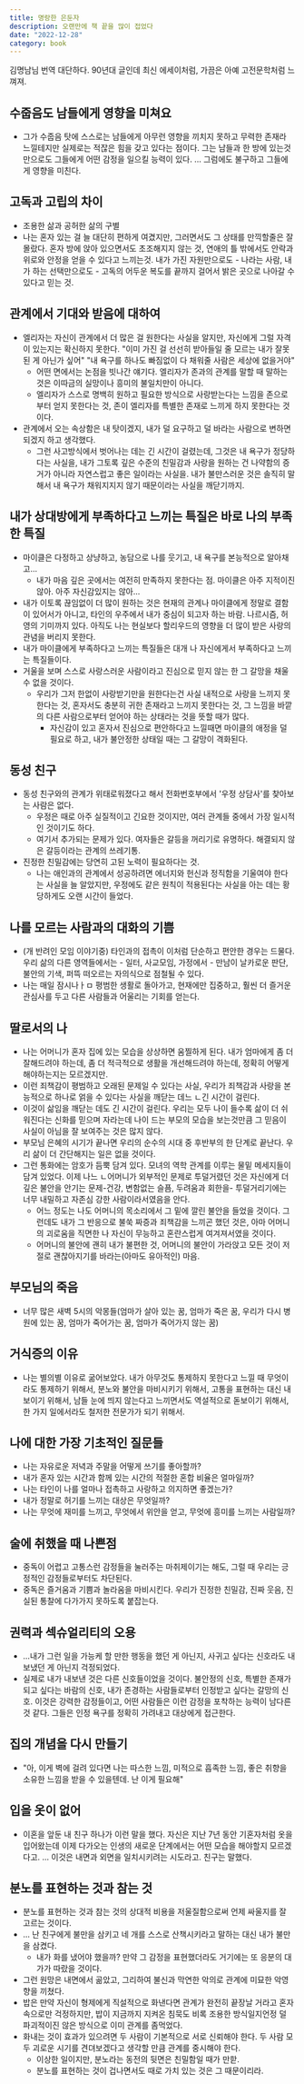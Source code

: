 ```yaml
---
title: 명랑한 은둔자
description: 오랜만에 책 끝을 많이 접었다
date: "2022-12-28"
category: book
---
```


김명남님 번역 대단하다. 90년대 글인데 최신 에세이처럼, 가끔은 아예 고전문학처럼 느껴져.

## 수줍음도 남들에게 영향을 미쳐요

- 그가 수줍음 탓에 스스로는 남들에게 아무런 영향을 끼치지 못하고 무력한 존재라 느낄테지만 실제로는 적잖은 힘을 갖고 있다는 점이다. 그는 남들과 한 방에 있는것만으로도 그들에게 어떤 감정을 일으킬 능력이 있다. ... 그럼에도 불구하고 그들에게 영향을 미친다.

## 고독과 고립의 차이

- 조용한 삶과 공허한 삶의 구별
- 나는 혼자 있는 걸 늘 대단히 편하게 여겼지만, 그러면서도 그 상태를 만끽할줄은 잘 몰랐다. 혼자 방에 앉아 있으면서도 초조해지지 않는 것, 연애의 틀 밖에서도 안락과 위로와 안정을 얻을 수 있다고 느끼는것. 내가 가진 자원만으로도 - 나라는 사람, 내가 하는 선택만으로도 - 고독의 어두운 복도를 끝까지 걸어서 밝은 곳으로 나아갈 수 있다고 믿는 것.

## 관계에서 기대와 받음에 대하여

- 엘리자는 자신이 관계에서 더 많은 걸 원한다는 사실을 알지만, 자신에게 그럴 자격이 있는지는 확신하지 못한다. "이미 가진 걸 선선히 받아들일 줄 모르는 내가 잘못된 게 아닌가 싶어" "내 욕구를 하나도 빠짐없이 다 채워줄 사람은 세상에 없을거야"
  - 어떤 면에서는 논점을 빗나간 얘기다. 엘리자가 존과의 관계를 말할 때 말하는 것은 이따금의 실망이나 흥미의 불일치만이 아니다.
  - 엘리자가 스스로 명백히 원하고 필요한 방식으로 사랑받는다는 느낌을 존으로부터 얻지 못한다는 것, 존이 엘리자를 특별한 존재로 느끼게 하지 못한다는 것이다.
- 관계에서 오는 속상함은 내 탓이겠지, 내가 덜 요구하고 덜 바라는 사람으로 변하면 되겠지 하고 생각했다.
  - 그런 사고방식에서 벗어나는 데는 긴 시간이 걸렸는데, 그것은 내 욕구가 정당하다는 사실을, 내가 그토록 깊은 수준의 친밀감과 사랑을 원하는 건 나약함의 증거가 아니라 자연스럽고 좋은 일이라는 사실을. 내가 불만스러운 것은 솔직히 말해서 내 욕구가 채워지지지 않기 때문이라는 사실을 깨닫기까지.

## 내가 상대방에게 부족하다고 느끼는 특질은 바로 나의 부족한 특질

- 마이클은 다정하고 상냥하고, 농담으로 나를 웃기고, 내 욕구를 본능적으로 알아채고...
  - 내가 마음 깊은 곳에서는 여전히 만족하지 못한다는 점. 마이클은 아주 지적이진 않아. 아주 자신감있지는 않아...
- 내가 이토록 끊임없이 더 많이 원하는 것은 현재의 관계나 마이클에게 정말로 결함이 있어서가 아니고, 타인의 우주에서 내가 중심이 되고자 하는 바람. 나르시즘, 허영의 기미까지 있다. 아직도 나는 현실보다 할리우드의 영향을 더 많이 받은 사랑의 관념을 버리지 못한다.
- 내가 마이클에게 부족하다고 느끼는 특질들은 대개 나 자신에게서 부족하다고 느끼는 특질들이다.
- 거울을 보며 스스로 사랑스러운 사람이라고 진심으로 믿지 않는 한 그 갈망을 채울 수 없을 것이다.
  - 우리가 그저 한없이 사랑받기만을 원한다는건 사실 내적으로 사랑을 느끼지 못한다는 것, 혼자서도 충분히 귀한 존재라고 느끼지 못한다는 것, 그 느낌을 바깥의 다른 사람으로부터 얻어야 하는 상태라는 것을 뜻할 때가 많다.
    - 자신감이 있고 혼자서 진심으로 편안하다고 느낄때면 마이클의 애정을 덜 필요로 하고, 내가 불안정한 상태일 때는 그 갈망이 격화된다.

## 동성 친구

- 동성 친구와의 관계가 위태로워졌다고 해서 전화번호부에서 '우정 상담사'를 찾아보는 사람은 없다.
  - 우정은 때로 아주 실질적이고 긴요한 것이지만, 여러 관계들 중에서 가장 일시적인 것이기도 하다.
  - 여기서 추가되는 문제가 있다. 여자들은 갈등을 꺼리기로 유명하다. 해결되지 않은 갈등이라는 관계의 쓰레기통.
- 진정한 친밀감에는 당연히 고된 노력이 필요하다는 것.
  - 나는 애인과의 관계에서 성공하려면 에너지와 헌신과 정직함을 기울여야 한다는 사실을 늘 알았지만, 우정에도 같은 원칙이 적용된다는 사실을 아는 데는 황당하게도 오랜 시간이 들었다.

## 나를 모르는 사람과의 대화의 기쁨

- (개 반려인 모임 이야기중) 타인과의 접촉이 이처럼 단순하고 편안한 경우는 드물다. 우리 삶의 다른 영역들에서는 - 일터, 사교모임, 가정에서 - 만남이 날카로운 판단, 불안의 기색, 퍼뜩 떠오르는 자의식으로 점철될 수 있다.
- 나는 매일 잠시나ㅏㅁ 평범한 생활로 돌아가고, 현재에만 집중하고, 훨씬 더 즐거운 관심사를 두고 다른 사람들과 어울리는 기회를 얻는다.

## 딸로서의 나

- 나는 어머니가 혼자 집에 있는 모습을 상상하면 움찔하게 된다. 내가 엄마에게 좀 더 잘해드려야 하는데, 좀 더 적극적으로 생활을 개선해드려야 하는데, 정확히 어떻게 해야하는지는 모르겠지만.
- 이런 죄책감이 평범하고 오래된 문제일 수 있다는 사실, 우리가 죄책감과 사랑을 본능적으로 하나로 얽을 수 있다는 사실을 깨닫는 데느 ㄴ긴 시간이 걸린다.
- 이것이 삶임을 깨닫는 데도 긴 시간이 걸린다. 우리는 모두 나이 들수록 삶이 더 쉬워진다는 신화를 믿으며 자라는데 나이 드는 부모의 모습을 보는것만큼 그 믿음이 사실이 아님을 잘 보여주는 것은 많지 않다.
- 부모님 은혜의 시기가 끝나면 우리의 순수의 시대 중 후반부의 한 단계로 끝난다. 우리 삶이 더 간단해지는 일은 없을 것이다.
- 그런 통화에는 암호가 듬뿍 담겨 있다. 모녀의 역학 관계를 이루는 물밑 메세지들이 담겨 있었다. 이제 나느 ㄴ어머니가 외부적인 문제로 투덜거렸던 것은 자신에게 더 깊은 불안을 안기는 문제-건강, 변함없는 슬픔, 두려움과 회한을- 투덜거리기에는 너무 내밀하고 자존심 강한 사람이라서였음을 안다.
  - 어느 정도는 나도 어머니의 목소리에서 그 밑에 깔린 불안을 들었을 것이다. 그런데도 내가 그 반응으로 불쑥 짜증과 죄책감을 느끼곤 했던 것은, 아마 어머니의 괴로움을 직면한 나 자신이 무능하고 혼란스럽게 여겨져서였을 것이다.
  - 어머니의 불안에 괜히 내가 불편한 것, 어머니의 불안이 가라앉고 모든 것이 저절로 괜찮아지기를 바라는(아마도 유아적인) 마음.

## 부모님의 죽음

- 너무 많은 새벽 5시의 악몽들(엄마가 살아 있는 꿈, 엄마가 죽은 꿈, 우리가 다시 병원에 있는 꿈, 엄마가 죽어가는 꿈, 엄마가 죽어가지 않는 꿈)

## 거식증의 이유

- 나는 별의별 이유로 굶어보았다. 내가 아무것도 통제하지 못한다고 느낄 때 무엇이라도 통제하기 위해서, 분노와 불안을 마비시키기 위해서, 고통을 표현하는 대신 내보이기 위해서, 남들 눈에 띄지 않는다고 느끼면서도 역설적으로 돋보이기 위해서, 한 가지 일에서라도 철저한 전문가가 되기 위해서.

## 나에 대한 가장 기초적인 질문들

- 나는 자유로운 저녁과 주말을 어떻게 쓰기를 좋아할까?
- 내가 혼자 있는 시간과 함께 있는 시간의 적절한 혼합 비율은 얼마일까?
- 나는 타인이 나를 얼마나 접촉하고 사랑하고 의지하면 좋겠는가?
- 내가 정말로 허기를 느끼는 대상은 무엇일까?
- 나는 무엇에 재미를 느끼고, 무엇에서 위안을 얻고, 무엇에 흥미를 느끼는 사람일까?

## 술에 취했을 때 나쁜점

- 중독이 어렵고 고통스런 감정들을 눌러주는 마취제이기는 해도, 그럴 때 우리는 긍정적인 감정들로부터도 차단된다.
- 중독은 즐거움과 기쁨과 놀라움을 마비시킨다. 우리가 진정한 친밀감, 진짜 웃음, 진실된 통찰에 다가가지 못하도록 붙잡는다.

## 권력과 섹슈얼리티의 오용

- ...내가 그런 일을 가능케 할 만한 행동을 했던 게 아닌지, 사귀고 싶다는 신호라도 내보냈던 게 아닌지 걱정되었다.
- 실제로 내가 내보낸 것은 다른 신호들이었을 것이다. 불안정의 신호, 특별한 존재가 되고 싶다는 바람의 신호, 내가 존경하는 사람들로부터 인정받고 싶다는 갈망의 신호. 이것은 강력한 감정들이고, 어떤 사람들은 이런 감정을 포착하는 능력이 남다른 것 같다. 그들은 인정 욕구를 정확히 가려내고 대상에게 접근한다.

## 집의 개념을 다시 만들기

- "아, 이게 벽에 걸려 있다면 나는 따스한 느낌, 미적으로 흡족한 느낌, 좋은 취향을 소유한 느낌을 받을 수 있을텐데. 난 이게 필요해"

## 입을 옷이 없어

- 이혼을 앞둔 내 친구 하나가 이런 말을 했다. 자신은 지난 7년 동안 기혼자처럼 옷을 입어왔는데 이제 다가오는 인생의 새로운 단계에서는 어떤 모습을 해야할지 모르겠다고. ... 이것은 내면과 외면을 일치시키려는 시도라고. 친구는 말했다.

## 분노를 표현하는 것과 참는 것

- 분노를 표현하는 것과 참는 것의 상대적 비용을 저울질함으로써 언제 싸울지를 잘 고르는 것이다.
- ... 난 친구에게 불만을 삼키고 네 개를 스스로 산책시키라고 말하는 대신 내가 불만을 삼켰다.
  - 내가 화를 냈어야 했을까? 만약 그 감정을 표현했더라도 거기에는 또 응분의 대가가 따랐을 것이다.
- 그런 원망은 내면에서 곪았고, 그리하여 불신과 막연한 악의로 관계에 미묘한 악영향을 끼쳤다.
- 밥은 만약 자신이 형제에게 직설적으로 화낸다면 관계가 완전히 끝장날 거라고 혼자 속으로만 걱정하지만, 밥이 지금까지 지켜온 침묵도 비록 조용한 방식일지언정 덜 파괴적이진 않은 방식으로 이미 관계를 좀먹었다.
- 화내는 것이 효과가 있으려면 두 사람이 기본적으로 서로 신뢰해야 한다. 두 사람 모두 괴로운 시기를 견뎌보겠다고 생각할 만큼 관계를 중시해야 한다.
  - 이상한 일이지만, 분노라는 동전의 뒷면은 친밀함일 때가 만핟.
  - 분노를 표현하는 것이 겁나면서도 때로 가치 있는 것은 그 때문이리라.
